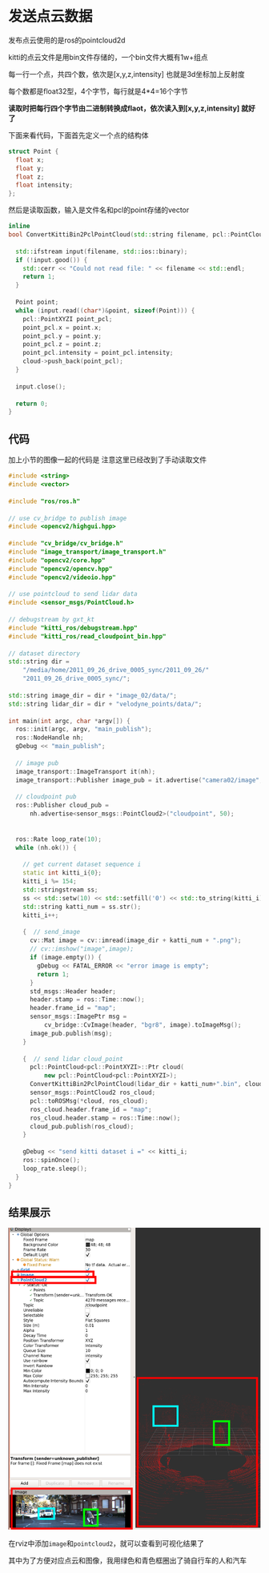 # 发送点云数据

发布点云使用的是ros的pointcloud2d



kitti的点云文件是用bin文件存储的，一个bin文件大概有1w+组点

每一行一个点，共四个数，依次是[x,y,z,intensity] 也就是3d坐标加上反射度

每个数都是float32型，4个字节，每行就是4*4=16个字节

**读取时把每行四个字节由二进制转换成flaot，依次读入到[x,y,z,intensity] 就好了**

下面来看代码，下面首先定义一个点的结构体

```cpp
struct Point {
  float x;
  float y;
  float z;
  float intensity;
};
```

然后是读取函数，输入是文件名和pcl的point存储的vector

```cpp
inline 
bool ConvertKittiBin2PclPointCloud(std::string filename, pcl::PointCloud<pcl::PointXYZI>::Ptr& cloud) {
    
  std::ifstream input(filename, std::ios::binary);
  if (!input.good()) {
    std::cerr << "Could not read file: " << filename << std::endl;
    return 1;
  }

  Point point;
  while (input.read((char*)&point, sizeof(Point))) {
    pcl::PointXYZI point_pcl;
    point_pcl.x = point.x;
    point_pcl.y = point.y;
    point_pcl.z = point.z;
    point_pcl.intensity = point_pcl.intensity;
    cloud->push_back(point_pcl);
  }

  input.close();

  return 0;
}
```



## 代码

加上小节的图像一起的代码是 注意这里已经改到了手动读取文件

```cpp
#include <string>
#include <vector>

#include "ros/ros.h"

// use cv_bridge to publish image
#include <opencv2/highgui.hpp>

#include "cv_bridge/cv_bridge.h"
#include "image_transport/image_transport.h"
#include "opencv2/core.hpp"
#include "opencv2/opencv.hpp"
#include "opencv2/videoio.hpp"

// use pointcloud to send lidar data
#include <sensor_msgs/PointCloud.h>

// debugstream by gxt_kt
#include "kitti_ros/debugstream.hpp"
#include "kitti_ros/read_cloudpoint_bin.hpp"

// dataset directory
std::string dir =
    "/media/home/2011_09_26_drive_0005_sync/2011_09_26/"
    "2011_09_26_drive_0005_sync/";

std::string image_dir = dir + "image_02/data/";
std::string lidar_dir = dir + "velodyne_points/data/";

int main(int argc, char *argv[]) {
  ros::init(argc, argv, "main_publish");
  ros::NodeHandle nh;
  gDebug << "main_publish";

  // image pub
  image_transport::ImageTransport it(nh);
  image_transport::Publisher image_pub = it.advertise("camera02/image", 10);

  // cloudpoint pub
  ros::Publisher cloud_pub =
      nh.advertise<sensor_msgs::PointCloud2>("cloudpoint", 50);


  ros::Rate loop_rate(10);
  while (nh.ok()) {

    // get current dataset sequence i
    static int kitti_i{0};
    kitti_i %= 154;
    std::stringstream ss;
    ss << std::setw(10) << std::setfill('0') << std::to_string(kitti_i);
    std::string katti_num = ss.str();
    kitti_i++;

    {  // send_image
      cv::Mat image = cv::imread(image_dir + katti_num + ".png");
      // cv::imshow("image",image);
      if (image.empty()) {
        gDebug << FATAL_ERROR << "error image is empty";
        return 1;
      }
      std_msgs::Header header;
      header.stamp = ros::Time::now();
      header.frame_id = "map";
      sensor_msgs::ImagePtr msg =
          cv_bridge::CvImage(header, "bgr8", image).toImageMsg();
      image_pub.publish(msg);
    }

    {  // send lidar cloud_point
      pcl::PointCloud<pcl::PointXYZI>::Ptr cloud(
          new pcl::PointCloud<pcl::PointXYZI>);
      ConvertKittiBin2PclPointCloud(lidar_dir + katti_num+".bin", cloud);
      sensor_msgs::PointCloud2 ros_cloud;
      pcl::toROSMsg(*cloud, ros_cloud);
      ros_cloud.header.frame_id = "map";
      ros_cloud.header.stamp = ros::Time::now();
      cloud_pub.publish(ros_cloud);
    }

    gDebug << "send kitti dataset i =" << kitti_i;
    ros::spinOnce();
    loop_rate.sleep();
  }
}

```

## 结果展示

![image-20230330232506188](https://raw.githubusercontent.com/gxt-kt/picgo_pictures/master/image-20230330232506188.png)

在rviz中添加`image`和`pointcloud2`，就可以查看到可视化结果了

其中为了方便对应点云和图像，我用绿色和青色框圈出了骑自行车的人和汽车